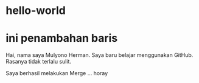 # hello-world
# ini penambahan baris
Hai, nama saya Mulyono Herman.  Saya baru belajar menggunakan GitHub.  Rasanya tidak terlalu sulit.

Saya berhasil melakukan Merge ... horay
